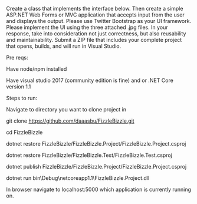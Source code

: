Create a class that implements the interface below. Then create a simple ASP.NET Web
Forms or MVC application that accepts input from the user and displays the output.
Please use Twitter Bootstrap as your UI framework. Please implement the UI using the
three attached .jpg files.
In your response, take into consideration not just correctness, but also reusability and
maintainability.
Submit a ZIP file that includes your complete project that opens, builds, and will run in
Visual Studio.

Pre reqs:

Have node/npm installed

Have visual studio 2017 (community edition is fine) and or .NET Core version 1.1

Steps to run:

Navigate to directory you want to clone project in

git clone https://github.com/daaasbu/FizzleBizzle.git

cd FizzleBizzle

dotnet restore FizzleBizzle/FizzleBizzle.Project/FizzleBizzle.Project.csproj

dotnet restore FizzleBizzle/FizzleBizzle.Test/FizzleBizzle.Test.csproj

dotnet publish FizzleBizzle/FizzleBizzle.Project/FizzleBizzle.Project.csproj

dotnet run bin\Debug\netcoreapp1.1\FizzleBizzle.Project.dll

In browser navigate to localhost:5000 which application is currently running on.


